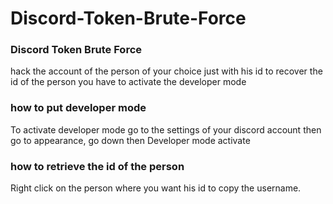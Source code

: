 # Discord-Token-Brute-Force

### **Discord Token Brute Force**
hack the account of the person of your choice just with his id to recover the id of the person you have to activate the developer mode

### **how to put developer mode**
To activate developer mode go to the settings of your discord account then go to appearance, go down then Developer mode activate

### **how to retrieve the id of the person**
Right click on the person where you want his id to copy the username.
